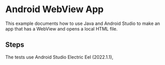 # Android WebView App

This example documents how to use Java and Android Studio to make an app that has a WebView and opens a local HTML file.

## Steps

The tests use Android Studio Electric Eel (2022.1.1), 
